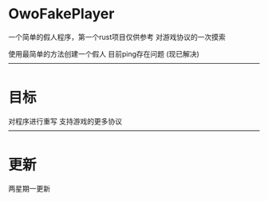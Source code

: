 # OwoFakePlayer
一个简单的假人程序，第一个rust项目仅供参考
对游戏协议的一次摸索

使用最简单的方法创建一个假人
目前ping存在问题 (现已解决)
————————————————————————————————————
# 目标
对程序进行重写
支持游戏的更多协议
————————————————————————————————————

# 更新
两星期一更新
